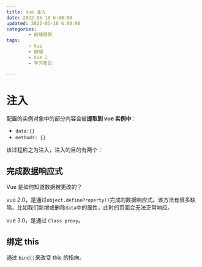 ```yaml
---
title: Vue 注入
date: 2022-05-10 6:00:00
updated: 2022-05-10 6:00:00
categories:
        - 前端框架
tags:
        - Vue
        - 前端
        - Vue 2
        - 学习笔记

---
```


# 注入

配置的实例对象中的部分内容会被**提取到 vue 实例中**：

- `data:{}`
- `methods: {}`

该过程称之为注入，注入的目的有两个：

## 完成数据响应式

Vue 是如何知道数据被更改的？

vue 2.0，是通过`object.defineProperty()`完成的数据响应式。该方法有很多缺陷，比如我们新增或删除`data`中的属性，此时的页面会无法正常响应。

vue 3.0，是通过 `Class proxy`。

## 绑定 this

通过 `bind()`来改变 this 的指向。



